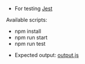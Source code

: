 * For testing  [Jest](https://github.com/facebook/jest)

Available scripts:

- npm install
- npm run start
- npm run test

* Expected output: [output.js](/technical-assignment/output.js)
